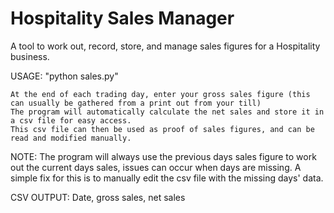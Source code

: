 # Hospitality Sales Manager
 A tool to work out, record, store, and manage sales figures for a Hospitality business.

USAGE:
    "python sales.py"
    
    At the end of each trading day, enter your gross sales figure (this can usually be gathered from a print out from your till)
    The program will automatically calculate the net sales and store it in a csv file for easy access.
    This csv file can then be used as proof of sales figures, and can be read and modified manually.

NOTE:
    The program will always use the previous days sales figure to work out the current days sales, issues can occur when days are missing. A simple fix for this is to manually edit the csv file with the missing days' data.

CSV OUTPUT:
    Date, gross sales, net sales

    